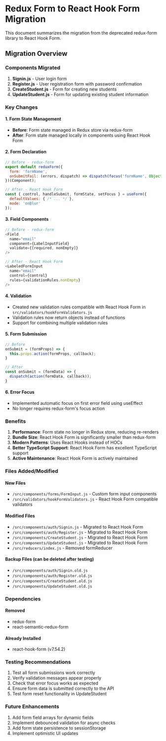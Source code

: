 # Redux Form to React Hook Form Migration

This document summarizes the migration from the deprecated redux-form library to React Hook Form.

## Migration Overview

### Components Migrated

1. **Signin.js** - User login form
2. **Register.js** - User registration form with password confirmation
3. **CreateStudent.js** - Form for creating new students
4. **UpdateStudent.js** - Form for updating existing student information

### Key Changes

#### 1. Form State Management
- **Before**: Form state managed in Redux store via redux-form
- **After**: Form state managed locally in components using React Hook Form

#### 2. Form Declaration
```javascript
// Before - redux-form
export default reduxForm({ 
  form: 'formName',
  onSubmitFail: (errors, dispatch) => dispatch(focus('formName', Object.keys(errors)[0]))
})(Component);

// After - React Hook Form
const { control, handleSubmit, formState, setFocus } = useForm({
  defaultValues: { /* ... */ },
  mode: 'onBlur'
});
```

#### 3. Field Components
```javascript
// Before - redux-form
<Field 
  name="email" 
  component={LabelInputField}
  validate={[required, nonEmpty]}
/>

// After - React Hook Form
<LabeledFormInput
  name="email"
  control={control}
  rules={validationRules.nonEmpty}
/>
```

#### 4. Validation
- Created new validation rules compatible with React Hook Form in `src/validators/hookFormValidators.js`
- Validation rules now return objects instead of functions
- Support for combining multiple validation rules

#### 5. Form Submission
```javascript
// Before
onSubmit = (formProps) => {
  this.props.action(formProps, callback);
}

// After
const onSubmit = (formData) => {
  dispatch(action(formData, callback));
}
```

#### 6. Error Focus
- Implemented automatic focus on first error field using useEffect
- No longer requires redux-form's focus action

### Benefits

1. **Performance**: Form state no longer in Redux store, reducing re-renders
2. **Bundle Size**: React Hook Form is significantly smaller than redux-form
3. **Modern Patterns**: Uses React Hooks instead of HOCs
4. **Better TypeScript Support**: React Hook Form has excellent TypeScript support
5. **Active Maintenance**: React Hook Form is actively maintained

### Files Added/Modified

#### New Files
- `/src/components/forms/FormInput.js` - Custom form input components
- `/src/validators/hookFormValidators.js` - React Hook Form compatible validators

#### Modified Files
- `/src/components/auth/Signin.js` - Migrated to React Hook Form
- `/src/components/auth/Register.js` - Migrated to React Hook Form
- `/src/components/CreateStudent.js` - Migrated to React Hook Form
- `/src/components/UpdateStudent.js` - Migrated to React Hook Form
- `/src/reducers/index.js` - Removed formReducer

#### Backup Files (can be deleted after testing)
- `/src/components/auth/Signin.old.js`
- `/src/components/auth/Register.old.js`
- `/src/components/CreateStudent.old.js`
- `/src/components/UpdateStudent.old.js`

### Dependencies

#### Removed
- redux-form
- react-semantic-redux-form

#### Already Installed
- react-hook-form (v7.54.2)

### Testing Recommendations

1. Test all form submissions work correctly
2. Verify validation messages appear properly
3. Check that error focus works as expected
4. Ensure form data is submitted correctly to the API
5. Test form reset functionality in UpdateStudent

### Future Enhancements

1. Add form field arrays for dynamic fields
2. Implement debounced validation for async checks
3. Add form state persistence to sessionStorage
4. Implement optimistic UI updates